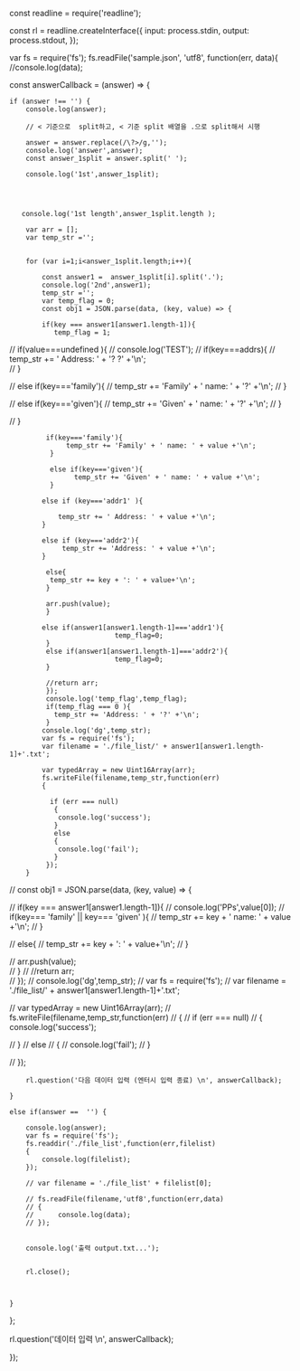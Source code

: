 const readline = require('readline');

const rl = readline.createInterface({
    input: process.stdin,
    output: process.stdout,
});

var fs = require('fs');
fs.readFile('sample.json', 'utf8', function(err, data){
  //console.log(data);
 


  const answerCallback = (answer) => {
  
   
    if (answer !== '') {
    	console.log(answer);
        
        // < 기준으로  split하고, < 기준 split 배열을 .으로 split해서 시행
        
        answer = answer.replace(/\?>/g,'');
        console.log('answer',answer);
        const answer_1split = answer.split(' ');

        console.log('1st',answer_1split);


      
        
       console.log('1st length',answer_1split.length );

        var arr = [];
        var temp_str ='';


        for (var i=1;i<answer_1split.length;i++){
            
            const answer1 =  answer_1split[i].split('.');
            console.log('2nd',answer1);
            temp_str ='';
            var temp_flag = 0;                
            const obj1 = JSON.parse(data, (key, value) => {
              
            if(key === answer1[answer1.length-1]){
               temp_flag = 1;              
//             if(value===undefined ){
//                               console.log('TEST');
//                if(key===addrs){
//                  temp_str += ' Address: ' + '? ?' +'\n';                         
//                }
               
//                else if(key==='family'){
//                   temp_str += 'Family' + ' name: ' + '?' +'\n';
//                }

//                else if(key==='given'){
//                   temp_str += 'Given' + ' name: ' + '?' +'\n';
//                }
             
//              }
            
             if(key==='family'){
                  temp_str += 'Family' + ' name: ' + value +'\n';
              }
            
              else if(key==='given'){
                    temp_str += 'Given' + ' name: ' + value +'\n';
              }
            
            else if (key==='addr1' ){
                
                temp_str += ' Address: ' + value +'\n';           
            }
     
            else if (key==='addr2'){
                 temp_str += 'Address: ' + value +'\n';                        
            }

             else{
              temp_str += key + ': ' + value+'\n';
             }

             arr.push(value);  
             }

            else if(answer1[answer1.length-1]==='addr1'){
                              temp_flag=0;              
             }
             else if(answer1[answer1.length-1]==='addr2'){
                              temp_flag=0;             
             }

             //return arr;   
             });
             console.log('temp_flag',temp_flag);
             if(temp_flag === 0 ){
               temp_str += 'Address: ' + '?' +'\n';
             }  
            console.log('dg',temp_str);
            var fs = require('fs');
            var filename = './file_list/' + answer1[answer1.length-1]+'.txt';

            var typedArray = new Uint16Array(arr);
            fs.writeFile(filename,temp_str,function(err)
            { 

              if (err === null)
               { 
                console.log('success'); 
               } 
               else 
               { 
                console.log('fail');
               }
             });                                                                     
        }

//         const obj1 = JSON.parse(data, (key, value) => {
          
            
//             if(key === answer1[answer1.length-1]){
//                 console.log('PPs',value[0]);
//                 if(key=== 'family' || key=== 'given' ){
//                     temp_str += key + ' name: ' + value +'\n';
//                 }

//                 else{
//                     temp_str += key + ': ' + value+'\n';
//                 }

//                 arr.push(value);  
//             }
//             //return arr;   
//           });
//           console.log('dg',temp_str);
//           var fs = require('fs');
//           var filename = './file_list/' + answer1[answer1.length-1]+'.txt';
          
//           var typedArray = new Uint16Array(arr);
//           fs.writeFile(filename,temp_str,function(err)
//           { 
//               if (err === null) 
//               { console.log('success'); 
              
//               } 
//               else 
//               { 
//                   console.log('fail'); 
//               }

//             });



        rl.question('다음 데이터 입력 (엔터시 입력 종료) \n', answerCallback);

    }
    
    else if(answer ==  '') {

        console.log(answer);
        var fs = require('fs');
        fs.readdir('./file_list',function(err,filelist)
        { 
            console.log(filelist);
        });
    	
        // var filename = './file_list' + filelist[0];

        // fs.readFile(filename,'utf8',function(err,data)
        // {
        //      console.log(data); 
        // });

        
        console.log('출력 output.txt...');
        

        rl.close();
        
        

    }
    
};

rl.question('데이터 입력 \n', answerCallback);

});
